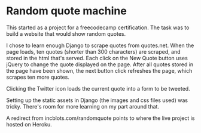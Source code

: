 # Random quote machine

This started as a project for a freecodecamp certification. The task was to build a website that would show random quotes.

I chose to learn enough Django to scrape quotes from quotes.net. When the page loads, ten quotes (shorter than 300 characters) are scraped, and stored in the html that's served. Each click on the New Quote button uses jQuery to change the quote displayed on the page. After all quotes stored in the page have been shown, the next button click refreshes the page, which scrapes ten more quotes.

Clicking the Twitter icon loads the current quote into a form to be tweeted.

Setting up the static assets in Django (the images and css files used) was tricky. There's room for more learning on my part around that.

A redirect from incblots.com/randomquote points to where the live project is hosted on Heroku.


